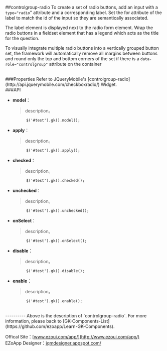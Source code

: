 ##controlgroup-radio
To create a set of radio buttons, add an input with a `type="radio`" attribute and a corresponding label. Set the for attribute of the label to match the id of the input so they are semantically associated.

The label element is displayed next to the radio form element. Wrap the radio buttons in a fieldset element that has a legend which acts as the title for the question.

To visually integrate multiple radio buttons into a vertically grouped button set, the framework will automatically remove all margins between buttons and round only the top and bottom corners of the set if there is a `data-role="controlgroup"` attribute on the container

<br/>
###Properties
Refer to JQueryMobile's [controlgroup-radio](http://api.jquerymobile.com/checkboxradio/) Widget.

<br/>
###API

- **model**：  
  	> description。

			$('#test').gk().model();

- **apply**：  
  	> description。

			$('#test').gk().apply();

- **checked**：  
  	> description。

			$('#test').gk().checked();

- **unchecked**：  
  	> description。

			$('#test').gk().unchecked();

- **onSelect**：  
  	> description。

			$('#test').gk().onSelect();

- **disable**：  
  	> description。

			$('#test').gk().disable();

- **enable**：  
  	> description。

			$('#test').gk().enable();
<br/>
----------
Above is the description of `controlgroup-radio`. For more information, please back to [GK-Components-List](https://github.com/ezoapp/Learn-GK-Components).

Offical Site：[www.ezoui.com/app/](http://www.ezoui.com/app/)  
EZoApp Designer：[jqmdesigner.appspot.com/](http://jqmdesigner.appspot.com/)




